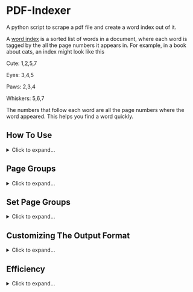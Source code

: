 # PDF-Indexer
A python script to scrape a pdf file and create a word index out of it.

A [word index](https://en.wikipedia.org/wiki/Index_(publishing)#Purpose) is a sorted list of words in a document, where each word is tagged by the all the page numbers it appears in. For example, in a book about cats, an index might look like this 

Cute: 1,2,5,7

Eyes: 3,4,5

Paws: 2,3,4

Whiskers: 5,6,7

The numbers that follow each word are all the page numbers where the word appeared. This helps you find a word quickly.

## How To Use
<details> <summary>Click to expand...</summary>

Install Dependencies

    pip3 install -r requirements.txt
    
as usual.

Invoke the script as follows

    python indexer.py PDF="PATH\TO\PDF\FILE\INCLUDING\EXTENTSION.pdf" IDX="PATH\TO\OUTPUT\FILE\INCLUDING\EXTENSION.txt"
</details>

## Page Groups
<details> <summary>Click to expand...</summary>

If the PDF file is too large for the resulting index to be useful, you can split it into several sub-indices using page groups. A page group is any set of pages you are interested in. For example, suppose you are indexing a large file representing a collection of lectures and you're only interested in lecture 1, the first 10 pages. 

You can invoke the script like this

    python indexer.py [...] "#Lecture1=1..10"
    
This invocation will, in addition to creating the overall index specified by IDX, also create a sub-index of only the the first 10 pages, in a file named Lecture1.txt. And thus you have only the words of Lecture 1 indexed. You can add any number of page groups this way.

The page group name minus the leading '#' and the trailing '=' is the path to its output file. If no extension is specified the DEFAULT_EXTENSION from config.py will be used. Notice the string quotations around the whole page group.
</details>

## Set Page Groups
<details> <summary>Click to expand...</summary>

Page groups specified with 'number..number' are called "Ranged Page Group", because the 2 numbers form a range. You might want to specify a group of pages that are not contigues, in which case you can use a "Set Page Group", like this 

    python indexer.py [...] "@Important Pages=1,5,10,80,90,22,42"
</details>
 
## Customizing The Output Format
<details> <summary>Click to expand...</summary>

The way format customization works is that the script calls callback functions in config.py before or after key events in the printing process, and the return objects are printed to the output file.

For example, suppose we want to print in the json format. First we need to invoke the script like this

    python indexer.py PDF="PATH\TO\PDF\FILE\INCLUDING\EXTENTSION.pdf" IDX="PATH\TO\OUTPUT\FILE\INCLUDING\EXTENSION.json" "#Lecture1.json=1..10"

But that is not enough, the file config.py must also contain the following function defintions 

    def before_writing_begins(total_num_words):
        return "{\n"
    def before_writing_word(num_words_written_so_far):
        if num_words_written_so_far == 0: return '"'
        return ',"'
    def after_writing_word(num_words_written_so_far):
        return '":['
    def before_writing_pagenum(page_numbers_written_so_far, total_page_numbers):
        return ""
    def after_writing_pagenum(page_numbers_written_so_far, total_page_numbers):
        if page_numbers_written_so_far == total_page_numbers: return "]\n"
        return ","
    def after_writing_ends():
        return "}"
        
The first function is called at the very beginning during printing, before anything is printed yet. It returns the starting curly brace in the json file. 
    
The second function is called everytime any word is printed, before printing. It checks if this is the first word, and if so, only returns a string quotation, and otherwise returns a seperating comma before the string quotation. 
    
The third function terminates the json string containing the word and starts the json array where the page numbers will be written. 
    
The fourth function is a no-op because we don't need to do anything beofer writing a page number. 
    
The fifth function, called after every page number is printed, normally prints the seperating comma in the json array containing the page numbers but when the         array is finished it terminates the array and starts a new line. 
    
The final function is called after the printing process is done and terminates the root json object. 
    
This is what the output files might look like  
    {
        "word1":[1]
        ,"word2":[2,3]
        ,"word3":[3,4]
    }
    
Therefore, those 6 callback functions in config.py allow the user to customize the output format in an extremely general way.
</details>

## Efficiency
<details> <summary>Click to expand...</summary>

The script is somewhat a sloth. It takes about a minute to index a pdf file of about 500 pages on an intel core i7 4th gen dual 2.9 GHz core machine with 8GB RAM and an HDD, running a Windows 8.1 instance. 

I think there is no realistic way to improve it as most of the time appears to be spent in the pdfplumber code. But I will try.  
</details>
